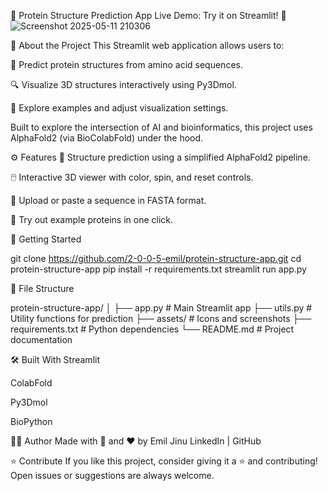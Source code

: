 🔬 Protein Structure Prediction App
Live Demo: Try it on Streamlit! 🚀
![Screenshot 2025-05-11 210306](https://github.com/user-attachments/assets/34dc9e63-a883-4b1b-a4e5-1b1cc7179826)

📌 About the Project
This Streamlit web application allows users to:

🧬 Predict protein structures from amino acid sequences.

🔍 Visualize 3D structures interactively using Py3Dmol.

🧪 Explore examples and adjust visualization settings.

Built to explore the intersection of AI and bioinformatics, this project uses AlphaFold2 (via BioColabFold) under the hood.

⚙️ Features
🧠 Structure prediction using a simplified AlphaFold2 pipeline.

🖱️ Interactive 3D viewer with color, spin, and reset controls.

📂 Upload or paste a sequence in FASTA format.

🧪 Try out example proteins in one click.

🚀 Getting Started

git clone https://github.com/2-0-0-5-emil/protein-structure-app.git
cd protein-structure-app
pip install -r requirements.txt
streamlit run app.py

📁 File Structure

protein-structure-app/
│
├── app.py                 # Main Streamlit app
├── utils.py               # Utility functions for prediction
├── assets/                # Icons and screenshots
├── requirements.txt       # Python dependencies
└── README.md              # Project documentation


🛠️ Built With
Streamlit

ColabFold

Py3Dmol

BioPython

🙋‍♂️ Author
Made with 🧠 and ❤️ by Emil Jinu
LinkedIn | GitHub

⭐ Contribute
If you like this project, consider giving it a ⭐ and contributing! Open issues or suggestions are always welcome.

